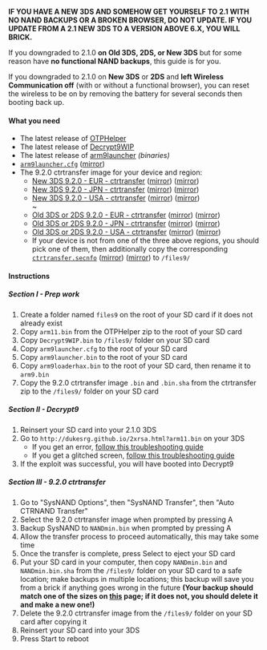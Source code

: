**IF YOU HAVE A NEW 3DS AND SOMEHOW GET YOURSELF TO 2.1 WITH NO NAND BACKUPS OR A BROKEN BROWSER, DO NOT UPDATE. IF YOU UPDATE FROM A 2.1 NEW 3DS TO A VERSION ABOVE 6.X, YOU WILL BRICK.**

If you downgraded to 2.1.0 **on Old 3DS, 2DS, or New 3DS** but for some reason have **no functional NAND backups**, this guide is for you.

If you downgraded to 2.1.0 on **New 3DS** or **2DS** and **left Wireless Communication off** (with or without a functional browser), you can reset the wireless to be on by removing the battery for several seconds then booting back up.

#### What you need

* The latest release of [OTPHelper](https://github.com/d0k3/Decrypt9WIP/)
* The latest release of [Decrypt9WIP](https://github.com/d0k3/Decrypt9WIP/)
* The latest release of [arm9launcher](https://github.com/gemarcano/arm9launcher/releases) *(binaries)*
* [`arm9launcher.cfg`](https://plailect.github.io/Guide/arm9launcher.torrent) ([mirror](https://gist.githubusercontent.com/Plailect/a68288f4170bdb85ee39c33d4ef79d77/raw/a449ba7bc16797e21aef838bb8892a23b53e37b7/arm9launcher.cfg))
* The 9.2.0 ctrtransfer image for your device and region:
  +    <a href="https://plailect.github.io/Guide/9.2.0-20E_ctrtransfer_n3DS.torrent" target="_blank">New 3DS 9.2.0 - EUR - ctrtransfer</a> ([mirror](https://mega.nz/#!EwFk3SQC!PtYIuwMFtQmfXL4JpfW7Zx4_nz4rP1DamTHQhTOZ9vg)) ([mirror](https://drive.google.com/open?id=0BzPfvjeuhqoDNXQ2WFBZTDU1TEE))  
  +    <a href="https://plailect.github.io/Guide/9.2.0-20J_ctrtransfer_n3DS.torrent" target="_blank">New 3DS 9.2.0 - JPN - ctrtransfer</a> ([mirror](https://mega.nz/#!lkcWmZAK!ZbhsFHh2o1IWofgLX4KdzlwtEXK19cZGpeNQ1YUo2D0)) ([mirror](https://drive.google.com/open?id=0BzPfvjeuhqoDWURyZ1B3d19YSlU))    
  +    <a href="https://plailect.github.io/Guide/9.2.0-20U_ctrtransfer_n3DS.torrent" target="_blank">New 3DS 9.2.0 - USA - ctrtransfer</a> ([mirror](https://mega.nz/#!98lh2KKK!j6sqDT6ldPKb5J1C6Cu3OtSlPakGy6Jc_YNGdCtaJys)) ([mirror](https://drive.google.com/open?id=0BzPfvjeuhqoDaWV1TFEta1RtaFU))    
~
  +    <a href="https://plailect.github.io/Guide/9.2.0-20E_ctrtransfer_o3ds.torrent" target="_blank">Old 3DS or 2DS 9.2.0 - EUR - ctrtransfer</a> ([mirror](https://mega.nz/#!4tkg0YaR!zBPFwZnqbsQb6oYTToZhyq_XOSAYu4VPtfIdX-KyLZY)) ([mirror](https://drive.google.com/open?id=0BzPfvjeuhqoDTWh6M1lVMTRlQVU))    
  +    <a href="https://plailect.github.io/Guide/9.2.0-20J_ctrtransfer_o3ds.torrent" target="_blank">Old 3DS or 2DS 9.2.0 - JPN - ctrtransfer</a> ([mirror](https://mega.nz/#!Y49n2KBD!Y15682PF3gI_IQybhYDsTGtkFqj6HVhHzM_YovaNG20)) ([mirror](https://drive.google.com/open?id=0BzPfvjeuhqoDa20zSUtleUNNcXM))    
  +    <a href="https://plailect.github.io/Guide/9.2.0-20U_ctrtransfer_o3ds.torrent" target="_blank">Old 3DS or 2DS 9.2.0 - USA - ctrtransfer</a> ([mirror](https://mega.nz/#!55kE0DyS!eazLeGCoktm-N6t_uE3y_okjMKcoL740HEIexOHKF-w)) ([mirror](https://drive.google.com/open?id=0BzPfvjeuhqoDVlJEU2tnNW5SOHc))
  +    If your device is not from one of the three above regions, you should pick one of them, then additionally copy the corresponding [`ctrtransfer.secnfo`](https://plailect.github.io/Guide/ctrtransfer.secnfo.torrent) ([mirror](https://mega.nz/#!1xN1RRzK!rrYkYewOwkhHZ16una5wGUQcrytG-OrDGB-_jIm62dI)) ([mirror](https://drive.google.com/open?id=0BzPfvjeuhqoDWExJaEw1ZDVQaVk)) to `/files9/`

#### Instructions

##### Section I - Prep work

1. Create a folder named `files9` on the root of your SD card if it does not already exist
2. Copy `arm11.bin` from the OTPHelper zip to the root of your SD card
3. Copy `Decrypt9WIP.bin` to `/files9/` folder on your SD card
4. Copy `arm9launcher.cfg` to the root of your SD card
5. Copy `arm9launcher.bin` to the root of your SD card
6. Copy `arm9loaderhax.bin` to the root of your SD card, then rename it to `arm9.bin`
7. Copy the 9.2.0 ctrtransfer image `.bin` and `.bin.sha` from the ctrtransfer zip to the `/files9/` folder on your SD card

##### Section II - Decrypt9

1. Reinsert your SD card into your 2.1.0 3DS
2. Go to `http://dukesrg.github.io/2xrsa.html?arm11.bin` on your 3DS
    + If you get an error, [follow this troubleshooting guide](Troubleshooting#ts_browser)
    + If you get a glitched screen, [follow this troubleshooting guide](Troubleshooting#ts_safe_a9lh_screen)
3. If the exploit was successful, you will have booted into Decrypt9

##### Section III - 9.2.0 ctrtransfer

1. Go to "SysNAND Options", then "SysNAND Transfer", then "Auto CTRNAND Transfer"
2. Select the 9.2.0 ctrtransfer image when prompted by pressing A
3. Backup SysNAND to `NANDmin.bin` when prompted by pressing A
4. Allow the transfer process to proceed automatically, this may take some time
5. Once the transfer is complete, press Select to eject your SD card
6. Put your SD card in your computer, then copy `NANDmin.bin` and `NANDmin.bin.sha` from the `/files9/` folder on your SD card to a safe location; make backups in multiple locations; this backup will save you from a brick if anything goes wrong in the future **(Your backup should match one of the sizes on [this](NAND-Size) page; if it does not, you should delete it and make a new one!)**
7. Delete the 9.2.0 ctrtransfer image from the `/files9/` folder on your SD card after copying it
8. Reinsert your SD card into your 3DS
9. Press Start to reboot

